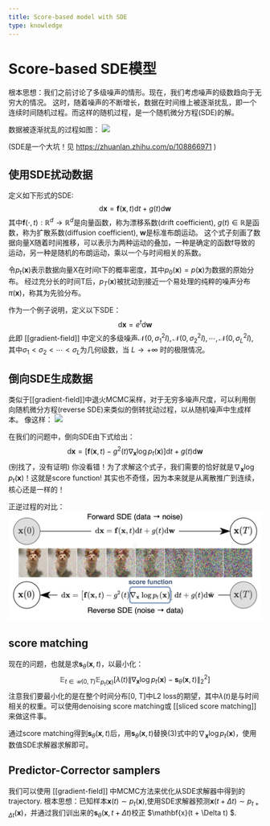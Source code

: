 ```yaml
---
title: Score-based model with SDE
type: knowledge
---
```


# Score-based SDE模型
根本思想：我们之前讨论了多级噪声的情形。现在，我们考虑噪声的级数趋向于无穷大的情况。
这时，随着噪声的不断增长，数据在时间维上被逐渐扰乱，即一个连续时间随机过程。而这样的随机过程，是一个随机微分方程(SDE)的解。

数据被逐渐扰乱的过程如图：
![](images/扰动.gif)

(SDE是一个大坑！见 https://zhuanlan.zhihu.com/p/108866971 )

## 使用SDE扰动数据
定义如下形式的SDE:
$$
\mathrm{d}\mathbf{x} = \mathbf{f}(\mathbf{x}, t) \mathrm{d}t + g(t) \mathrm{d} \mathbf{w} \tag{1}
$$
其中$\mathbf{f}(\cdot, t): \mathbb{R}^d \to \mathbb{R}^d$是向量函数，称为漂移系数(drift coefficient), $g(t)\in \mathbb{R}$是函数，称为扩散系数(diffusion coefficient), $\mathbf{w}$是标准布朗运动。
这个式子刻画了数据向量X随着时间推移，可以表示为两种运动的叠加，一种是确定的函数f导致的运动，另一种是随机的布朗运动，乘以一个与时间相关的系数。

令$p_t(\mathbf{x})$表示数据向量X在时间t下的概率密度，其中$p_0(\mathbf{x}) = p(\mathbf{x})$为数据的原始分布。
经过充分长的时间T后，$p_T(\mathbf{x})$被扰动到接近一个易处理的纯粹的噪声分布$\pi(\mathbf{x})$，称其为先验分布。

作为一个例子说明，定义以下SDE：
$$
\mathrm{d}\mathbf{x} = e^{t} \mathrm{d} \mathbf{w} \tag{2}
$$
此即 [[gradient-field]] 中定义的多级噪声$\mathcal{N}(0, \sigma_1^2 I), \mathcal{N}(0, \sigma_2^2 I), \cdots, \mathcal{N}(0, \sigma_L^2 I)$, 其中$\sigma_1 < \sigma_2 < \cdots < \sigma_L$为几何级数，当 $L \rightarrow +∞$ 时的极限情况。

## 倒向SDE生成数据
类似于[[gradient-field]]中退火MCMC采样，对于无穷多噪声尺度，可以利用倒向随机微分方程(reverse SDE)来类似的倒转扰动过程，以从随机噪声中生成样本。
像这样：
![](images/倒转.gif)

在我们的问题中，倒向SDE由下式给出：
$$
\mathrm{d}\mathbf{x} = [\mathbf{f}(\mathbf{x}, t) - g^2(t) \nabla_\mathbf{x} \log p_t(\mathbf{x})]\mathrm{d}t + g(t) \mathrm{d} \mathbf{w} \tag{3}
$$
(别找了，没有证明)
你没看错！为了求解这个式子，我们需要的恰好就是$\nabla_\mathbf{x} \log p_t(\mathbf{x})$！这就是score function!
其实也不奇怪，因为本来就是从离散推广到连续，核心还是一样的！

正逆过程的对比：
![](images/正逆过程.jpg)

## score matching
现在的问题，也就是求$\mathbf{s}_\theta(\mathbf{x}, t)$，以最小化：
$$
\mathbb{E}_{t \in \mathcal{U}(0, T)}\mathbb{E}_{p_t(\mathbf{x})}[\lambda(t) \| \nabla_\mathbf{x} \log p_t(\mathbf{x}) - \mathbf{s}_\theta(\mathbf{x}, t) \|_2^2]
$$
注意我们要最小化的是在整个时间分布[0, T]中L2 loss的期望，其中$\lambda(t)$是与时间相关的权重。可以使用denoising score matching或 [[sliced score matching]]来做这件事。

通过score matching得到$\mathbf{s}_\theta(\mathbf{x}, t)$后，用$\mathbf{s}_\theta(\mathbf{x}, t)$替换(3)式中的$\nabla_\mathbf{x} \log p_t(\mathbf{x})$，使用数值SDE求解器求解即可。

## Predictor-Corrector samplers
我们可以使用 [[gradient-field]] 中MCMC方法来优化从SDE求解器中得到的trajectory.
根本思想：已知样本$\mathbf{x}(t) \sim p_t(\mathbf{x})$,使用SDE求解器预测$\mathbf{x}(t + \Delta t) \sim p_{t+\Delta t}(\mathbf{x})$，并通过我们训出来的$\mathbf{s}_\theta(\mathbf{x}, t + \Delta t)$校正 $\mathbf{x}(t + \Delta t) $.



